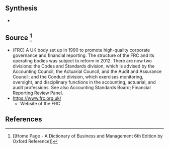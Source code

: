 ## Synthesis
- 
## Source [^1]
- (FRC) A UK body set up in 1990 to promote high-quality corporate governance and financial reporting. The structure of the FRC and its operating bodies was subject to reform in 2012. There are now two divisions: the Codes and Standards division, which is advised by the Accounting Council, the Actuarial Council, and the Audit and Assurance Council; and the Conduct division, which exercises monitoring, oversight, and disciplinary functions in the accounting, actuarial, and audit professions. See also Accounting Standards Board; Financial Reporting Review Panel.
- https://www.frc.org.uk/
	- Website of the FRC
## References

[^1]: [[Home Page - A Dictionary of Business and Management 6th Edition by Oxford Reference]]